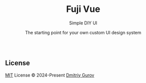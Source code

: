 <p align="center">
<a href="https://gurovdmitriy.github.io/vue-fuji/">
</a>
</p>

<h1 align="center">
Fuji Vue
</h1>
<p align="center">
Simple DIY UI
<p>
<p align="center">
The starting point for your own custom UI design system
<p>

<br>
<br>

## License

[MIT](./LICENSE) License © 2024-Present [Dmitriy Gurov](https://github.com/GurovDmitriy)
